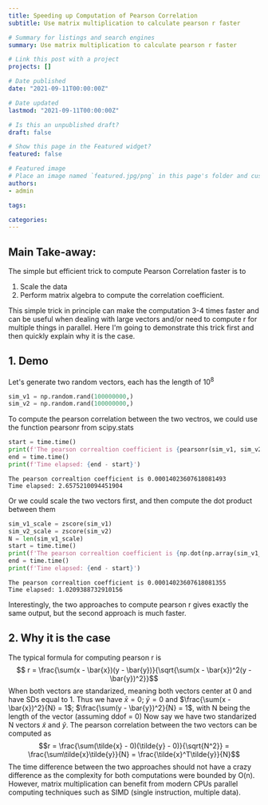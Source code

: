 ```yaml
---
title: Speeding up Computation of Pearson Correlation
subtitle: Use matrix multiplication to calculate pearson r faster

# Summary for listings and search engines
summary: Use matrix multiplication to calculate pearson r faster

# Link this post with a project
projects: []

# Date published
date: "2021-09-11T00:00:00Z"

# Date updated
lastmod: "2021-09-11T00:00:00Z"

# Is this an unpublished draft?
draft: false

# Show this page in the Featured widget?
featured: false

# Featured image
# Place an image named `featured.jpg/png` in this page's folder and customize its options here.
authors:
- admin

tags:

categories:
---
```


## **Main Take-away:**
The simple but efficient trick to compute Pearson Correlation faster is to 
1. Scale the data
2. Perform matrix algebra to compute the correlation coefficient. <br>

This simple trick in principle can make the computation 3-4 times faster and can be useful when dealing with large vectors and/or need to compute r for multiple things in parallel. Here I'm going to demonstrate this trick first and then quickly explain why it is the case. 

## **1. Demo**
Let's generate two random vectors, each has the length of $10^8$


```python
sim_v1 = np.random.rand(100000000,)
sim_v2 = np.random.rand(100000000,)
```

To compute the pearson correlation between the two vectros, we could use the function pearsonr from scipy.stats


```python
start = time.time()
print(f'The pearson correaltion coefficient is {pearsonr(sim_v1, sim_v2)[0]}')
end = time.time()
print(f'Time elapsed: {end - start}')
```

    The pearson correaltion coefficient is 0.00014023607618081493
    Time elapsed: 2.6575210094451904


Or we could scale the two vectors first, and then compute the dot product between them


```python
sim_v1_scale = zscore(sim_v1)
sim_v2_scale = zscore(sim_v2)
N = len(sim_v1_scale)
start = time.time()
print(f'The pearson correaltion coefficient is {np.dot(np.array(sim_v1_scale), np.array(sim_v2_scale))/N}')
end = time.time()
print(f'Time elapsed: {end - start}')
```

    The pearson correaltion coefficient is 0.00014023607618081355
    Time elapsed: 1.0209388732910156


Interestingly, the two approaches to compute pearson r gives exactly the same output, but the second approach is much faster.  

## **2. Why it is the case**

The typical formula for computing pearson r is $$ r = \frac{\sum(x - \bar{x})(y - \bar{y})}{\sqrt{\sum(x - \bar{x})^2(y - \bar{y})^2}}$$
When both vectors are standarized, meaning both vectors center at 0 and have SDs equal to 1. Thus we have $\bar{x} = 0$; $\bar{y} = 0$ and $\frac{\sum(x - \bar{x})^2}{N} = 1$; $\frac{\sum(y - \bar{y})^2}{N} = 1$, with N being the length of the vector (assuming ddof = 0)
Now say we have two standarized N vectors $\tilde{x}$ and $\tilde{y}$. The pearson correlation between the two vectors can be computed as $$r = \frac{\sum(\tilde{x} - 0)(\tilde{y} - 0)}{\sqrt{N^2}} = \frac{\sum\tilde{x}\tilde{y}}{N} = \frac{\tilde{x}^T\tilde{y}}{N}$$
The time difference between the two approaches should not have a crazy difference as the complexity for both computations were bounded by O(n). However, matrix multiplication can benefit from modern CPUs parallel computing techniques such as SIMD (single instruction, multiple data). 

